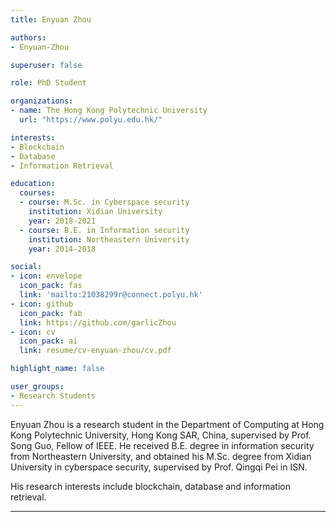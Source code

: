 ```yaml
---
title: Enyuan Zhou

authors:
- Enyuan-Zhou

superuser: false

role: PhD Student

organizations:
- name: The Hong Kong Polytechnic University
  url: "https://www.polyu.edu.hk/"

interests:
- Blockchain
- Database
- Information Retrieval

education:
  courses:
  - course: M.Sc. in Cyberspace security
    institution: Xidian University
    year: 2018-2021
  - course: B.E. in Information security
    institution: Northeastern University
    year: 2014-2018

social:
- icon: envelope
  icon_pack: fas
  link: 'mailto:21038299r@connect.polyu.hk'
- icon: github
  icon_pack: fab
  link: https://github.com/garlicZhou
- icon: cv
  icon_pack: ai
  link: resume/cv-enyuan-zhou/cv.pdf

highlight_name: false

user_groups:
- Research Students
---
```


Enyuan Zhou is a research student in the Department of Computing at Hong Kong Polytechnic University, Hong Kong SAR, China, supervised by Prof. Song Guo, Fellow of IEEE.  He received B.E. degree in information security from Northeastern University, and obtained his M.Sc. degree from Xidian University in cyberspace security, supervised by Prof. Qingqi Pei in ISN.

His research interests include blockchain, database and information retrieval.

---